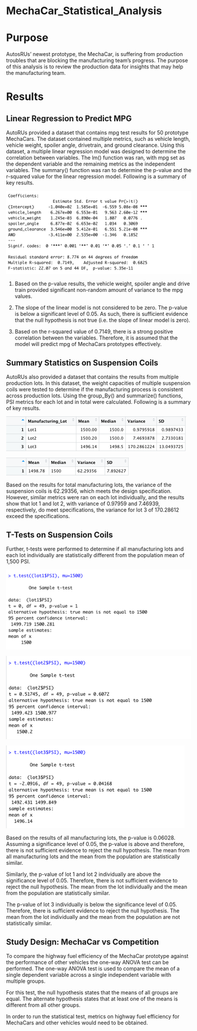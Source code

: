 # MechaCar_Statistical_Analysis

# Purpose
AutosRUs’ newest prototype, the MechaCar, is suffering from production troubles that are blocking the manufacturing team’s progress. The purpose of this
analysis is to review the production data for insights that may help the manufacturing team. 

# Results

## Linear Regression to Predict MPG
AutoRUs provided a dataset that contains mpg test results for 50 prototype MechaCars. The dataset contained multiple metrics, such as vehicle length,
vehicle weight, spoiler angle, drivetrain, and ground clearance. Using this dataset, a multiple linear regression model was designed to determine the
correlation between variables. The lm() function was ran, with mpg set as the dependent variable and the remaining metrics as the independent variables.
The summary() function was ran to determine the p-value and the r-squared value for the linear regression model. Following is a summary of key results.

![Image1](Resources/Image1.png)

1. Based on the p-value results, the vehicle weight, spoiler angle and drive train provided significant non-random amount of variance to the mpg values. 

2. The slope of the linear model is not considered to be zero. The p-value is below a significant level of 0.05. As such, there is sufficient evidence that
the null hypothesis is not true (i.e. the slope of linear model is zero). 

3. Based on the r-squared value of 0.7149, there is a strong positive correlation between the variables. Therefore, it is assumed that the model will
predict mpg of MechaCars prototypes effectively. 

## Summary Statistics on Suspension Coils
AutoRUs also provided a dataset that contains the results from multiple production lots. In this dataset, the weight capacities of multiple suspension
coils were tested to determine if the manufacturing process is consistent across production lots. Using the group_By() and summarize() functions, PSI
metrics for each lot and in total were calculated. Following is a summary of key results. 

![Image2](Resources/Image2.png)

![Image3](Resources/Image3.png)

Based on the results for total manufacturing lots, the variance of the suspension coils is 62.29356, which meets the design specification. However,
similar metrics were ran on each lot individually, and the results show that lot 1 and lot 2, with variance of 0.97959 and 7.46939, respectively, do meet
specifications, the variance for lot 3 of 170.28612 exceed the specifications. 

## T-Tests on Suspension Coils
Further, t-tests were performed to determine if all manufacturing lots and each lot individually are statistically different from the population mean of 
1,500 PSI. 

![Image4](Resources/Image4.png)

![Image5](Resources/Image5.png)

![Image6](Resources/Image6.png)

Based on the results of all manufacturing lots, the p-value is 0.06028. Assuming a significance level of 0.05, the p-value is above and therefore, there
is not sufficient evidence to reject the null hypothesis. The mean from all manufacturing lots and the mean from the population are statistically
similar. 

Similarly, the p-value of lot 1 and lot 2 individually are above the significance level of 0.05.  Therefore, there is not sufficient evidence to reject
the null hypothesis. The mean from the lot individually and the mean from the population are statistically similar. 

The p-value of lot 3 individually is below the significance level of 0.05.  Therefore, there is sufficient evidence to reject the null hypothesis. The
mean from the lot individually and the mean from the population are not statistically similar. 

## Study Design: MechaCar vs Competition

To compare the highway fuel efficiency of the MechaCar prototype against the performance of other vehicles the one-way ANOVA test can be performed. The 
one-way ANOVA test is used to compare the mean of a single dependent variable across a single independent variable with multiple groups. 

For this test, the null hypothesis states that the means of all groups are equal. The alternate hypothesis states that at least one of the means is
different from all other groups. 

In order to run the statistical test, metrics on highway fuel efficiency for MechaCars and other vehicles would need to be obtained.  
